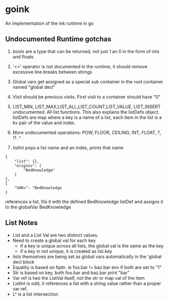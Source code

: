 # goink

An implementation of the ink runtime in go

## Undocumented Runtime gotchas

1. bools are a type that can be returned, not just 1 an 0 in the form of ints and floats
2. '<>' operator is not documented in the runtime, it should remove excessive line breaks between strings
3. Global vars get assigned as a special sub container in the root container named "global decl"
4. Visit should be previous visits. First visit to a container should have "0"
5. LIST_MIN, LIST_MAX,LIST_ALL,LIST_COUNT,LIST_VALUE, LIST_INSERT undocumented. All list functions. This also explains the listDefs object. listDefs are map where a key is a name of a list, each item in the list is a kv pair of the value and index.

6. More undocumented operations: POW, FLOOR, CEILING, INT, FLOAT, ?, !?. ^
7. listInt pops a list name and an index, prints that name
```
{
    "list": {},
    "origins": [
        "BedKnowledge"
    ]
},
{
    "VAR=": "BedKnowledge
}
```
references a list, fils it with the defined BedKnowledge listDef and assigns it to the globalVar BedKnowledge

## List Notes
* List and a List Val are two distinct values.
* Need to create a global val for each key
  * if a key is unique across all lists, the global val is the same as the key
  * if a key in not unique, it is created as list.key
* lists themselves are being set as global vars automatically in the 'global decl block
* Equality is based on fqdn. ie foo.bar != baz.bar env if both are set to "1"
* Str is based on key, both foo.bar and baz.bar print "bar"
* Var ref is two the ListVal itself, not the str or map val of the item
* ListInt is odd, it references a list with a string value rather than a proper var ref.
* L^ is a list intersection